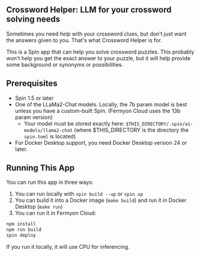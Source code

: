 ## Crossword Helper: LLM for your crossword solving needs

Sometimes you need _help_ with your crossword clues, but don't just want the answers given to you. That's what Crossword Helper is for.

This is a Spin app that can help you solve crossword puzzles. This probably won't help you get the exact answer to your puzzle, but it will help provide some background or synonyms or possibilities.

## Prerequisites

* Spin 1.5 or later
* One of the LLaMa2-Chat models. Locally, the 7b param model is best unless you have a custom-built Spin. (Fermyon Cloud uses the 13b param version)
    * Your model must be stored exactly here: `$THIS_DIRECTORY/.spin/ai-models/llama2-chat` (where $THIS_DIRECTORY is the directory the `spin.toml` is located)
* For Docker Desktop support, you need Docker Desktop version 24 or later.

## Running This App
You can run this app in three ways:

1. You can run locally with `spin build --up` or `spin up`
2. You can build it into a Docker image (`make build`) and run it in Docker Desktop (`make run`)
3. You can run it in Fermyon Cloud:
```bash
npm install
npm run build
spin deploy
```

If you run it locally, it will use CPU for inferencing.
